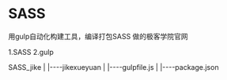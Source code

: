 # SASS
用gulp自动化构建工具，编译打包SASS 做的极客学院官网

1.SASS
2.gulp

SASS_jike
    |
    |----jikexueyuan
    |
    |----gulpfile.js
    |
    |----package.json
